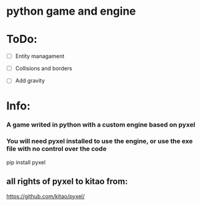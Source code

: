 # python game and engine

# ToDo:

* [ ] Entity managament
* [ ] Collisions and borders
* [ ] Add gravity


# Info:
### A game writed in python with a custom engine based on pyxel
### You will need pyxel installed to use the engine, or use the exe file with no control over the code
 pip install pyxel 
## all rights of pyxel to kitao from:
https://github.com/kitao/pyxel/